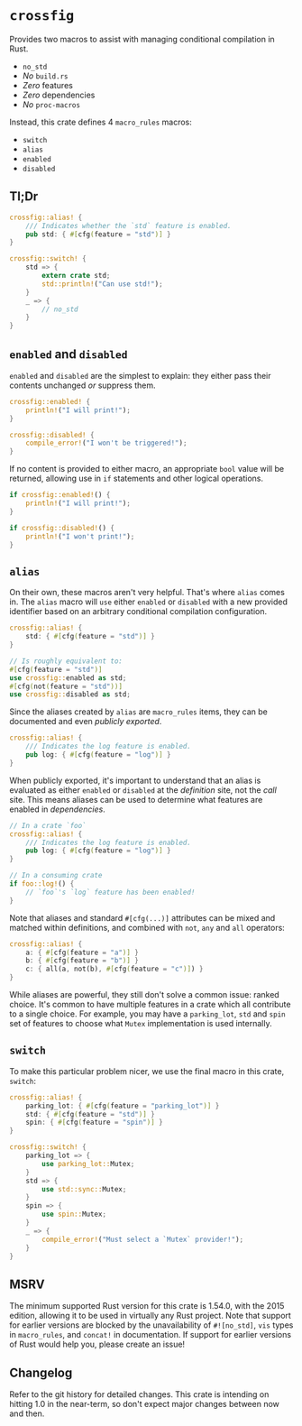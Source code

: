 # `crossfig`

Provides two macros to assist with managing conditional compilation in Rust.

- `no_std`
- _No_ `build.rs`
- _Zero_ features
- _Zero_ dependencies
- _No_ `proc-macros`

Instead, this crate defines 4 `macro_rules` macros:

- `switch`
- `alias`
- `enabled`
- `disabled`

## Tl;Dr

```rust
crossfig::alias! {
    /// Indicates whether the `std` feature is enabled.
    pub std: { #[cfg(feature = "std")] }
}

crossfig::switch! {
    std => {
        extern crate std;
        std::println!("Can use std!");
    }
    _ => {
        // no_std
    }
}
```

## `enabled` and `disabled`

`enabled` and `disabled` are the simplest to explain: they either pass their contents unchanged _or_ suppress them.

```rust
crossfig::enabled! {
    println!("I will print!");
}

crossfig::disabled! {
    compile_error!("I won't be triggered!");
}
```

If no content is provided to either macro, an appropriate `bool` value will be returned, allowing use in `if` statements and other logical operations.

```rust
if crossfig::enabled!() {
    println!("I will print!");
}

if crossfig::disabled!() {
    println!("I won't print!");
}
```

## `alias`

On their own, these macros aren't very helpful.
That's where `alias` comes in.
The `alias` macro will `use` either `enabled` or `disabled` with a new provided identifier based on an arbitrary conditional compilation configuration.

```rust
crossfig::alias! {
    std: { #[cfg(feature = "std")] }
}

// Is roughly equivalent to:
#[cfg(feature = "std")]
use crossfig::enabled as std;
#[cfg(not(feature = "std"))]
use crossfig::disabled as std;
```

Since the aliases created by `alias` are `macro_rules` items, they can be documented and even _publicly exported_.

```rust
crossfig::alias! {
    /// Indicates the log feature is enabled.
    pub log: { #[cfg(feature = "log")] }
}
```

When publicly exported, it's important to understand that an alias is evaluated as either `enabled` or `disabled` at the _definition_ site, not the _call_ site.
This means aliases can be used to determine what features are enabled in _dependencies_.

```rust
// In a crate `foo`
crossfig::alias! {
    /// Indicates the log feature is enabled.
    pub log: { #[cfg(feature = "log")] }
}

// In a consuming crate
if foo::log!() {
    // `foo`'s `log` feature has been enabled!
}
```

Note that aliases and standard `#[cfg(...)]` attributes can be mixed and matched within definitions, and combined with `not`, `any` and `all` operators:

```rust
crossfig::alias! {
    a: { #[cfg(feature = "a")] }
    b: { #[cfg(feature = "b")] }
    c: { all(a, not(b), #[cfg(feature = "c")]) }
}
```

While aliases are powerful, they still don't solve a common issue: ranked choice.
It's common to have multiple features in a crate which all contribute to a single choice.
For example, you may have a `parking_lot`, `std` and `spin` set of features to choose what `Mutex` implementation is used internally.

## `switch`

To make this particular problem nicer, we use the final macro in this crate, `switch`:

```rust
crossfig::alias! {
    parking_lot: { #[cfg(feature = "parking_lot")] }
    std: { #[cfg(feature = "std")] }
    spin: { #[cfg(feature = "spin")] }
}

crossfig::switch! {
    parking_lot => {
        use parking_lot::Mutex;
    }
    std => {
        use std::sync::Mutex;
    }
    spin => {
        use spin::Mutex;
    }
    _ => {
        compile_error!("Must select a `Mutex` provider!");
    }
}
```

## MSRV

The minimum supported Rust version for this crate is 1.54.0, with the 2015 edition, allowing it to be used in virtually any Rust project.
Note that support for earlier versions are blocked by the unavailability of `#![no_std]`, `vis` types in `macro_rules`, and `concat!` in documentation.
If support for earlier versions of Rust would help you, please create an issue!

## Changelog

Refer to the git history for detailed changes.
This crate is intending on hitting 1.0 in the near-term, so don't expect major changes between now and then.
